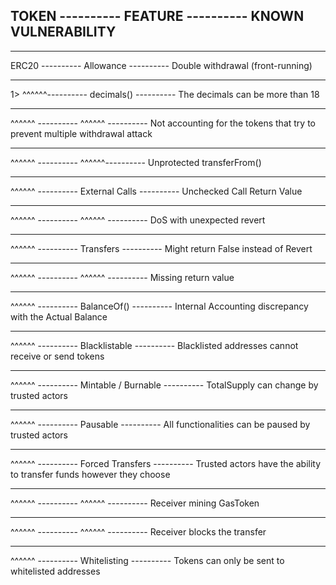 ## TOKEN ---------- FEATURE ---------- KNOWN VULNERABILITY

---

ERC20 ---------- Allowance ---------- Double withdrawal (front-running)

---

1> ^^^^^^---------- decimals() ---------- The decimals can be more than 18

---

^^^^^^ ---------- ^^^^^^ ---------- Not accounting for the tokens that try to prevent multiple withdrawal attack

---

^^^^^^ ---------- ^^^^^^---------- Unprotected ‍‍‍‍‍‍‍transferFrom()

---

^^^^^^ ---------- External Calls ---------- Unchecked Call Return Value

---

^^^^^^ ---------- ^^^^^^ ---------- DoS with unexpected revert

---

^^^^^^ ---------- Transfers ---------- Might return False instead of Revert

---

^^^^^^ ---------- ^^^^^^ ---------- Missing return value

---

^^^^^^ ---------- BalanceOf() ---------- Internal Accounting discrepancy with the Actual Balance

---

^^^^^^ ---------- Blacklistable ---------- Blacklisted addresses cannot receive or send tokens

---

^^^^^^ ---------- Mintable / Burnable ---------- TotalSupply can change by trusted actors

---

^^^^^^ ---------- Pausable ---------- All functionalities can be paused by trusted actors

---

^^^^^^ ---------- Forced Transfers ---------- Trusted actors have the ability to transfer funds however they choose

---

^^^^^^ ---------- ^^^^^^ ---------- Receiver mining GasToken

---

^^^^^^ ---------- ^^^^^^ ---------- Receiver blocks the transfer

---

^^^^^^ ---------- Whitelisting ---------- Tokens can only be sent to whitelisted addresses
